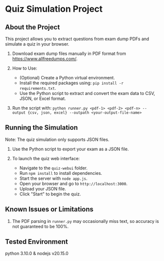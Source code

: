 Quiz Simulation Project
=======================

About the Project
-----------------
This project allows you to extract questions from exam dump PDFs and simulate a quiz in your browser.

1. Download exam dump files manually in PDF format from https://www.allfreedumps.com/.

2. How to Use:
   - (Optional) Create a Python virtual environment.
   - Install the required packages using: `pip install -r requirements.txt`.
   - Use the Python script to extract and convert the exam data to CSV, JSON, or Excel format.

3. Run the script with:
   `python runner.py <pdf-1> <pdf-2> <pdf-n> --output {csv, json, excel} --outpath <your-output-file-name>`


Running the Simulation
----------------------

Note: The quiz simulation only supports JSON files.

1. Use the Python script to export your exam as a JSON file.

2. To launch the quiz web interface:
   - Navigate to the `quiz-webui` folder.
   - Run `npm install` to install dependencies.
   - Start the server with `node app.js`.
   - Open your browser and go to `http://localhost:3000`.
   - Upload your JSON file.
   - Click "Start" to begin the quiz.

Known Issues or Limitations
---------------------------
1. The PDF parsing in `runner.py` may occasionally miss text, so accuracy is not guaranteed to be 100%.

Tested Environment
------------------
python 3.10.0 & nodejs v20.15.0
